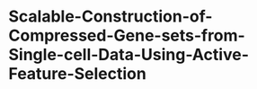 # Scalable-Construction-of-Compressed-Gene-sets-from-Single-cell-Data-Using-Active-Feature-Selection